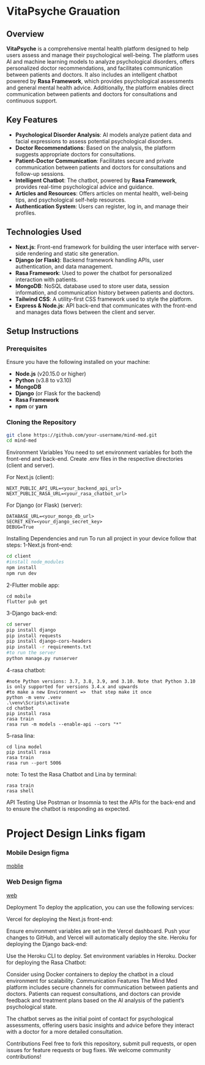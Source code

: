 # VitaPsyche Grauation

## Overview

**VitaPsyche** is a comprehensive mental health platform designed to help users assess and manage their psychological well-being. The platform uses AI and machine learning models to analyze psychological disorders, offers personalized doctor recommendations, and facilitates communication between patients and doctors. It also includes an intelligent chatbot powered by **Rasa Framework**, which provides psychological assessments and general mental health advice. Additionally, the platform enables direct communication between patients and doctors for consultations and continuous support.

## Key Features

- **Psychological Disorder Analysis**: AI models analyze patient data and facial expressions to assess potential psychological disorders.
- **Doctor Recommendations**: Based on the analysis, the platform suggests appropriate doctors for consultations.
- **Patient-Doctor Communication**: Facilitates secure and private communication between patients and doctors for consultations and follow-up sessions.
- **Intelligent Chatbot**: The chatbot, powered by **Rasa Framework**, provides real-time psychological advice and guidance.
- **Articles and Resources**: Offers articles on mental health, well-being tips, and psychological self-help resources.
- **Authentication System**: Users can register, log in, and manage their profiles.

## Technologies Used

- **Next.js**: Front-end framework for building the user interface with server-side rendering and static site generation.
- **Django (or Flask)**: Backend framework handling APIs, user authentication, and data management.
- **Rasa Framework**: Used to power the chatbot for personalized interaction with patients.
- **MongoDB**: NoSQL database used to store user data, session information, and communication history between patients and doctors.
- **Tailwind CSS**: A utility-first CSS framework used to style the platform.
- **Express & Node.js**: API back-end that communicates with the front-end and manages data flows between the client and server.

## Setup Instructions

### Prerequisites

Ensure you have the following installed on your machine:

- **Node.js** (v20.15.0 or higher)
- **Python** (v3.8 to v3.10)
- **MongoDB**
- **Django** (or Flask for the backend)
- **Rasa Framework**
- **npm** or **yarn**

### Cloning the Repository

```bash
git clone https://github.com/your-username/mind-med.git
cd mind-med
```
Environment Variables
You need to set environment variables for both the front-end and back-end. Create .env files in the respective directories (client and server).

For Next.js (client):
```
NEXT_PUBLIC_API_URL=<your_backend_api_url>
NEXT_PUBLIC_RASA_URL=<your_rasa_chatbot_url>
```
For Django (or Flask) (server):
```
DATABASE_URL=<your_mongo_db_url>
SECRET_KEY=<your_django_secret_key>
DEBUG=True
```

Installing Dependencies and run
To run all project in your device follow that steps: 
1-Next.js front-end:
```bash
cd client
#install node_modules
npm install
npm run dev
```
2-Flutter mobile app:
```
cd mobile
flutter pub get
```
3-Django back-end:
```bash
cd server
pip install django
pip install requests
pip install django-cors-headers
pip install -r requirements.txt
#to run the server
python manage.py runserver
```
4-rasa chatbot:
```
#note Python versions: 3.7, 3.8, 3.9, and 3.10. Note that Python 3.10 is only supported for versions 3.4.x and upwards
#to make a new Environment =>  that step make it once
python -m venv .venv
.\venv\Scripts\activate
cd chatbot
pip install rasa
rasa train
rasa run -m models --enable-api --cors "*"
```
5-rasa lina:
```
cd lina model
pip install rasa
rasa train
rasa run --port 5006
```



note:
To test the Rasa Chatbot and Lina by terminal:
```
rasa train
rasa shell
```
API Testing
Use Postman or Insomnia to test the APIs for the back-end and to ensure the chatbot is responding as expected.

# Project Design Links figam

### Mobile Design figma
[moblie](https://www.figma.com/design/QZWLyKjYRs6WmyCyAiuZII/Untitled?node-id=0-1&t=G417WzsZIOwOOTCJ-1)

### Web Design figma
[web](https://www.figma.com/design/o7kyURJwQIFXXfRQnH2K7D/mindMED?node-id=0-1&t=MTEzKBMnCCIYmVUO-1)


Deployment
To deploy the application, you can use the following services:

Vercel for deploying the Next.js front-end:

Ensure environment variables are set in the Vercel dashboard.
Push your changes to GitHub, and Vercel will automatically deploy the site.
Heroku for deploying the Django back-end:

Use the Heroku CLI to deploy.
Set environment variables in Heroku.
Docker for deploying the Rasa Chatbot:

Consider using Docker containers to deploy the chatbot in a cloud environment for scalability.
Communication Features
The Mind Med platform includes secure channels for communication between patients and doctors. Patients can request consultations, and doctors can provide feedback and treatment plans based on the AI analysis of the patient’s psychological state.

The chatbot serves as the initial point of contact for psychological assessments, offering users basic insights and advice before they interact with a doctor for a more detailed consultation.

Contributions
Feel free to fork this repository, submit pull requests, or open issues for feature requests or bug fixes. We welcome community contributions!

